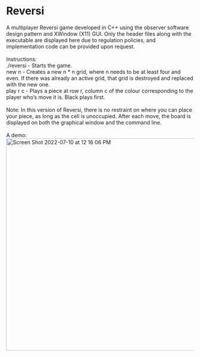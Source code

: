 # Reversi
A multiplayer Reversi game developed in C++ using the observer software design pattern and XWindow (X11) GUI. Only the header files along with the executable are displayed here due to regulation policies, and implementation code can be provided upon request.
<br />
<br />
Instructions: 
<br />
./reversi - Starts the game.
<br />
new n - Creates a new n * n grid, where n needs to be at least four and even. If there was already an active grid, that grid is destroyed and replaced with the new one.
<br />
play r c - Plays a piece at row r, column c of the colour corresponding to the player who’s move it is. Black plays first.
<br />
<br />
Note: In this version of Reversi, there is no restraint on where you can place your piece, as long as the cell is unoccupied. After each move, the board is displayed on both the graphical window and the command line.
<br />
<br />
A demo:
<br />
<img width="570" alt="Screen Shot 2022-07-10 at 12 16 06 PM" src="https://user-images.githubusercontent.com/65566095/178178917-d462fbdb-127b-4765-8334-e6748149b63c.png">
